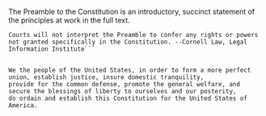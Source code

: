 The Preamble to the Constitution is an introductory, succinct statement of the principles at work in the full text.   

```It is referred to in countless speeches, judicial opinions, and in a song from Schoolhouse Rock.  
Courts will not interpret the Preamble to confer any rights or powers not granted specifically in the Constitution. --Cornell Law, Legal Information Institute```


We the people of the United States, in order to form a more perfect union, establish justice, insure domestic tranquility, 
provide for the common defense, promote the general welfare, and secure the blessings of liberty to ourselves and our posterity, 
do ordain and establish this Constitution for the United States of America.
